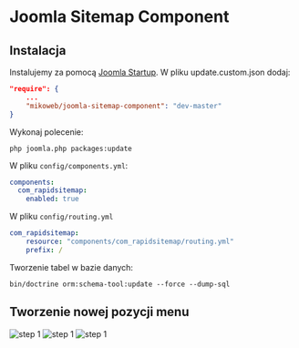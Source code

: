 # Joomla Sitemap Component
## Instalacja
Instalujemy za pomocą [Joomla Startup](https://github.com/mikoweb/Joomla-Startup).
W pliku update.custom.json dodaj:

```json
"require": {
    ...
    "mikoweb/joomla-sitemap-component": "dev-master"
}
```

Wykonaj polecenie:

`php joomla.php packages:update`

W pliku `config/components.yml`:

```yaml
components:
  com_rapidsitemap:
    enabled: true
```

W pliku `config/routing.yml`

```yaml
com_rapidsitemap:
    resource: "components/com_rapidsitemap/routing.yml"
    prefix: /
```

Tworzenie tabel w bazie danych:

`bin/doctrine orm:schema-tool:update --force --dump-sql`

## Tworzenie nowej pozycji menu

![step 1](https://raw.github.com/mikoweb/joomla-sitemap-component/master/attachment/01.png)
![step 1](https://raw.github.com/mikoweb/joomla-sitemap-component/master/attachment/02.png)
![step 1](https://raw.github.com/mikoweb/joomla-sitemap-component/master/attachment/03.png)
